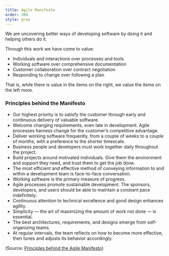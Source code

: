 ```yaml
---
title: Agile Manifesto
order: 300
style: grey
---
```


We are uncovering better ways of developing software by doing it and helping others do it.

Through this work we have come to value:

* Individuals and interactions over processes and tools
* Working software over comprehensive documentation
* Customer collaboration over contract negotiation
* Responding to change over following a plan

That is, while there is value in the items on the right, we value the items on the left more.

### Principles behind the Manifesto

* Our highest priority is to satisfy the customer through early and continuous delivery of valuable software.
* Welcome changing requirements, even late in development. Agile processes harness change for the customer’s competitive advantage.
* Deliver working software frequently, from a couple of weeks to a couple of months, with a preference to the shorter timescale.
* Business people and developers must work together daily throughout the project.
* Build projects around motivated individuals. Give them the environment and support they need, and trust them to get the job done.
* The most efficient and effective method of conveying information to and within a development team is face-to-face conversation.
* Working software is the primary measure of progress.
* Agile processes promote sustainable development. The sponsors, developers, and users should be able to maintain a constant pace indefinitely.
* Continuous attention to technical excellence and good design enhances agility.
* Simplicity — the art of maximizing the amount of work not done — is essential.
* The best architectures, requirements, and designs emerge from self-organizing teams.
* At regular intervals, the team reflects on how to become more effective, then tunes and adjusts its behavior accordingly.

(Source: [Principles behind the Agile Manifesto](http://agilemanifesto.org/principles.html))
